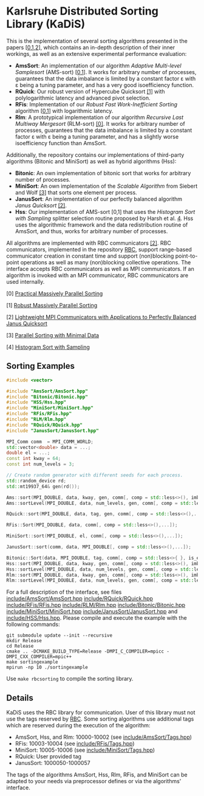 # Karlsruhe Distributed Sorting Library (KaDiS)

This is the implementation of several sorting algorithms presented in the papers \[[0](https://dl.acm.org/doi/10.1145/2755573.2755595),[1](https://epubs.siam.org/doi/abs/10.1137/1.9781611974768.7),[2](https://doi.org/10.1109/IPDPS.2018.00035)\],
which contains an in-depth description of their inner workings, as well as an extensive experimental performance evaluation:

* **AmsSort**: An implementation of our algorithm *Adaptive Multi-level Samplesort* (AMS-sort) [[0](https://dl.acm.org/doi/10.1145/2755573.2755595),[1](https://epubs.siam.org/doi/abs/10.1137/1.9781611974768.7)]. It works for arbitrary number of processes, guarantees that the data imbalance is limited by a constant factor &epsilon; with &epsilon; being a tuning parameter, and has a very good isoefficiency function.
* **RQuick**: Our robust version of Hypercube Quicksort [[1]](https://epubs.siam.org/doi/abs/10.1137/1.9781611974768.7) with polylogarithmic latency and advanced pivot selection.
* **RFis**: Implementation of our *Robust Fast Work-Inefficient Sorting* algorithm [[0](https://dl.acm.org/doi/10.1145/2755573.2755595),[1](https://epubs.siam.org/doi/abs/10.1137/1.9781611974768.7)] with logarithmic latency.
* **Rlm**: A prototypical implementation of our algorithm *Recursive Last Multiway Mergesort* (RLM-sort) [[0]](https://dl.acm.org/doi/10.1145/2755573.2755595). It works for arbitrary number of processes, guarantees that the data imbalance is limited by a constant factor &epsilon; with &epsilon; being a tuning parameter, and has a slightly worse isoefficiency function than AmsSort.

Additionally, the repository contains our implementations of third-party algorithms (Bitonic and MiniSort) as well as hybrid algorithms (Hss):

* **Bitonic**: An own implementation of bitonic sort that works for arbitrary number of processes.
* **MiniSort**: An own implementation of the *Scalable Algorithm* from Siebert and Wolf [[3]](https://doi.org/10.1007/978-3-642-24449-0_20) that sorts one element per process.
* **JanusSort**: An implementation of our perfectly balanced algorithm *Janus Quicksort* [[2]](https://doi.org/10.1109/IPDPS.2018.00035).
* **Hss**: Our implementation of AMS-sort [0,1] that uses the *Histogram Sort with Sampling* splitter selection routine proposed by Harsh et al. [4](https://doi.org/10.1145/3323165.3323184). Hss uses the algorithmic framework and the data redistribution routine of AmsSort, and thus, works for arbitrary number of processes.


All algorithms are implemented with RBC communicators [[2]](https://doi.org/10.1109/IPDPS.2018.00035). RBC communicators, implemented in the repository [RBC](https://github.com/MichaelAxtmann/RBC.git), support range-based communicator creation in constant time and support (non)blocking point-to-point operations as well as many (non)blocking collective operations. The interface accepts RBC communicators as well as MPI communicators. If an algorithm is invoked with an MPI communicator, RBC communicators are used internally.

[0] [Practical Massively Parallel Sorting](https://dl.acm.org/doi/10.1145/2755573.2755595)

[1] [Robust Massively Parallel Sorting](https://epubs.siam.org/doi/abs/10.1137/1.9781611974768.7)

[2] [Lightweight MPI Communicators with Applications to Perfectly Balanced Janus Quicksort](https://doi.org/10.1109/IPDPS.2018.00035)

[3] [Parallel Sorting with Minimal Data](https://doi.org/10.1007/978-3-642-24449-0_20)

[4] [Histogram Sort with Sampling](https://doi.org/10.1145/3323165.3323184)

## Sorting Examples

```C++
#include <vector>

#include "AmsSort/AmsSort.hpp"
#include "Bitonic/Bitonic.hpp"
#include "HSS/Hss.hpp"
#include "MiniSort/MiniSort.hpp"
#include "RFis/RFis.hpp"
#include "RLM/Rlm.hpp"
#include "RQuick/RQuick.hpp"
#include "JanusSort/JanusSort.hpp"

MPI_Comm comm  = MPI_COMM_WORLD;
std::vector<double> data = ...;
double el = ...;
const int kway = 64;
const int num_levels = 3;

// Create random generator with different seeds for each process.
std::random_device rd;
std::mt19937_64& gen(rd());

Ams::sort(MPI_DOUBLE, data, kway, gen, comm[, comp = std::less<>(), imbalance = 1.10,...]);
Ams::sortLevel(MPI_DOUBLE, data, num_levels, gen, comm[, comp = std::less<>(), imbalance = 1.10,...]);

RQuick::sort(MPI_DOUBLE, data, tag, gen, comm[, comp = std::less<>(),...]);

RFis::Sort(MPI_DOUBLE, data, comm[, comp = std::less<>(),...]);

MiniSort::sort(MPI_DOUBLE, el, comm[, comp = std::less<>(),...]);

JanusSort::sort(comm, data, MPI_DOUBLE[, comp = std::less<>(),...]);

Bitonic::Sort(data, MPI_DOUBLE, tag, comm[, comp = std::less<>{ }, is_equal_input_size = false,...]);
Hss::sort(MPI_DOUBLE, data, kway, gen, comm[, comp = std::less<>(), imbalance = 1.10,...]);
Hss::sortLevel(MPI_DOUBLE, data, num_levels, gen, comm[, comp = std::less<>(), imbalance = 1.10,...]);
Rlm::sort(MPI_DOUBLE, data, kway, gen, comm[, comp = std::less<>(), imbalance = 1.10,...]);
Rlm::sortLevel(MPI_DOUBLE, data, num_levels, gen, comm[, comp = std::less<>(), imbalance = 1.10,...]);
```

For a full description of the interface, see files 
[include/AmsSort/AmsSort.hpp](include/AmsSort/AmsSort.hpp) [include/RQuick/RQuick.hpp](include/RQuick/RQuick.hpp)  [include/RFis/RFis.hpp](include/RFis/RFis.hpp) [include/RLM/Rlm.hpp](include/RLM/Rlm.hpp) [include/Bitonic/Bitonic.hpp](include/Bitonic/Bitonic.hpp) [include/MiniSort/MiniSort.hpp](include/MiniSort/MiniSort.hpp) [include/JanusSort/JanusSort.hpp](include/JanusSort/JanusSort.hpp) and [include/HSS/Hss.hpp](include/HSS/Hss.hpp). Please compile and execute the example with the following commands:

```
git submodule update --init --recursive
mkdir Release
cd Release
cmake .. -DCMAKE_BUILD_TYPE=Release -DMPI_C_COMPILER=mpicc -DMPI_CXX_COMPILER=mpic++
make sortingexample
mpirun -np 10 ./sortingexample
```

Use ```make rbcsorting``` to compile the sorting library.

## Details

KaDiS uses the RBC library for communication. User of this library must not use the tags reserved by [RBC](https://github.com/MichaelAxtmann/RBC.git). Some sorting algorithms use additional tags which are reserved during the execution of the algorithm:

* AmsSort, Hss, and Rlm: 10000-10002 (see [include/AmsSort/Tags.hpp](include/AmsSort/Tags.hpp))
* RFis: 10003-10004 (see [include/RFis/Tags.hpp](include/RFis/Tags.hpp))
* MiniSort: 10005-10006 (see [include/MiniSort/Tags.hpp](include/MiniSort/Tags.hpp))
* RQuick: User provided tag
* JanusSort: 1000050-1000057

The tags of the algorithms AmsSort, Hss, Rlm, RFis, and MiniSort can be adapted to your needs via preprocessor defines or via the algorithms' interface.
